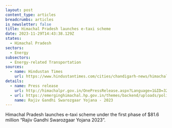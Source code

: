 ```yaml
---
layout: post
content_type: articles
breadcrumbs: articles
is_newsletter: false
title: Himachal Pradesh launches e-taxi scheme
date: 2023-11-29T14:43:38.129Z
states:
  - Himachal Pradesh
sectors:
  - Energy
subsectors:
  - Energy-related Transportation
sources:
  - name: Hindustan Times
    url: https://www.hindustantimes.com/cities/chandigarh-news/himachal-pradesh-cm-sukhu-launches-e-taxi-scheme-101700505136947.html
details:
  - name: Press release
    url: http://himachalpr.gov.in/OnePressRelease.aspx?Language=1&ID=32096
  - url: https://emerginghimachal.hp.gov.in/themes/backend/uploads/policies/RGSY-2023.pdf
    name: Rajiv Gandhi Swarozgaar Yojana - 2023
---
```

Himachal Pradesh launches e-taxi scheme under the first phase of $81.6 million “Rajiv Gandhi Swarozgaar Yojana 2023”.
